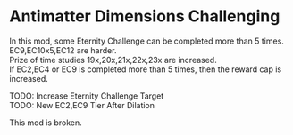 # Antimatter Dimensions Challenging

In this mod, some Eternity Challenge can be completed more than 5 times.  
EC9,EC10x5,EC12 are harder.  
Prize of time studies 19x,20x,21x,22x,23x are increased.  
If EC2,EC4 or EC9 is completed more than 5 times, then the reward cap is increased.

TODO: Increase Eternity Challenge Target  
TODO: New EC2,EC9 Tier After Dilation

This mod is broken.